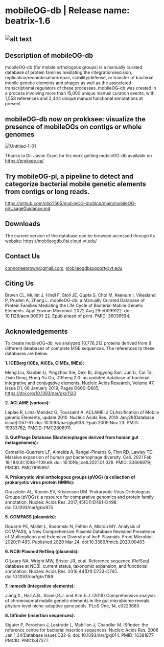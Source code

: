 # mobileOG-db | Release name: beatrix-1.6

## ![alt text](https://i.imgur.com/XMuXfit.jpeg)

## Description of mobileOG-db
mobileOG-db (for mobile orthologous groups) is a manually curated database of protein families mediating the integration/excision, replication/recombination/repair,
stability/defense, or transfer of bacterial mobile genetic elements and phages as well as the associated transcriptional regulators of these processes. mobileOG-db was created
in a process involving more than 15,000 unique manual curation events, with 1,558 references and 2,444 unique manual functional annotations at present.

## mobileOG-db now on prokksee: visualize the presence of mobileOGs on contigs or whole genomes 
![Untitled-1-01](https://user-images.githubusercontent.com/35241700/205512402-a1dccc53-3e7c-4dda-b540-55ddfe995548.png)


Thanks to Dr. Jason Grant for his work getting mobileOG-db available on https://proksee.ca/



## Try mobileOG-pl, a pipeline to detect and categorize bacterial mobile genetic elements from contigs or long reads. 
https://github.com/clb21565/mobileOG-db/blob/main/mobileOG-pl/UsageGuidance.md

## Downloads 
The current version of the database can be browsed accessed through its website: 
https://mobileogdb.flsi.cloud.vt.edu/

## Contact Us

connorleebrown@gmail.com, mobileogdbsupport@vt.edu

## Citing Us

Brown CL, Mullet J, Hindi F, Stoll JE, Gupta S, Choi M, Keenum I, Vikesland P, Pruden A, Zhang L. mobileOG-db: a Manually Curated Database of Protein Families Mediating the Life Cycle of Bacterial Mobile Genetic Elements. Appl Environ Microbiol. 2022 Aug 29:e0099122. doi: 10.1128/aem.00991-22. Epub ahead of print. PMID: 36036594.

## Acknowledgements 
To create mobileOG-db, we analyzed 10,776,212 proteins derived from 8 different databases of complete MGE sequences. The references to these databases are below. 

**1. ICEBerg (ICEs, AICEs, CIMEs, IMEs):**

Meng Liu, Xiaobin Li, Yingzhou Xie, Dexi Bi, Jingyong Sun, Jun Li, Cui Tai, Zixin Deng, Hong-Yu Ou, ICEberg 2.0: an updated database of bacterial integrative and conjugative elements, Nucleic Acids Research, Volume 47, Issue D1, 08 January 2019, Pages D660–D665, https://doi.org/10.1093/nar/gky1123

**2. ACLAME (various):**

Leplae R, Lima-Mendez G, Toussaint A. ACLAME: a CLAssification of Mobile genetic Elements, update 2010. Nucleic Acids Res. 2010 Jan;38(Database issue):D57-61. doi: 10.1093/nar/gkp938. Epub 2009 Nov 23. PMID: 19933762; PMCID: PMC2808911.

**3. GutPhage Database (Bacteriophages derived from human gut metagenomes):**

Camarillo-Guerrero LF, Almeida A, Rangel-Pineros G, Finn RD, Lawley TD. Massive expansion of human gut bacteriophage diversity. Cell. 2021 Feb 18;184(4):1098-1109.e9. doi: 10.1016/j.cell.2021.01.029. PMID: 33606979; PMCID: PMC7895897.

**4. Prokaryotic viral orthologous groups (pVOG) (a collection of prokaryotic virus protein HMMs):**


Grazziotin AL, Koonin EV, Kristensen DM. Prokaryotic Virus Orthologous Groups (pVOGs): a resource for comparative genomics and protein family annotation. Nucleic Acids Res. 2017;45(D1):D491-D498. doi:10.1093/nar/gkw975

**5. COMPASS (plasmids):**


Douarre PE, Mallet L, Radomski N, Felten A, Mistou MY. Analysis of COMPASS, a New Comprehensive Plasmid Database Revealed Prevalence of Multireplicon and Extensive Diversity of IncF Plasmids. Front Microbiol. 2020;11:483. Published 2020 Mar 24. doi:10.3389/fmicb.2020.00483

**6. NCBI Plasmid RefSeq (plasmids):**

O'Leary NA, Wright MW, Brister JR, et al. Reference sequence (RefSeq) database at NCBI: current status, taxonomic expansion, and functional annotation. Nucleic Acids Res. 2016;44(D1):D733-D745. doi:10.1093/nar/gkv1189

**7. **immedb (integrative elements):****

Jiang,X., Hall,A.B., Xavier,R.J. and Alm,E.J. (2019) Comprehensive analysis of chromosomal
mobile genetic elements in the gut microbiome reveals phylum-level niche-adaptive
gene pools. PLoS One, 14, e0223680.

**8. ISfinder (insertion sequences):**

Siguier P, Perochon J, Lestrade L, Mahillon J, Chandler M. ISfinder: the reference centre for bacterial insertion sequences. Nucleic Acids Res. 2006 Jan 1;34(Database issue):D32-6. doi: 10.1093/nar/gkj014. PMID: 16381877; PMCID: PMC1347377.
